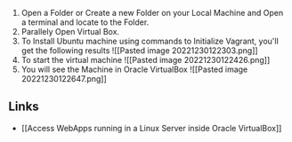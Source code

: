 1. Open a Folder or Create a new Folder on your Local Machine and Open a terminal and locate to the Folder.
2.  Parallely Open Virtual Box.
3.  To Install Ubuntu machine using commands to Initialize Vagrant, you'll get the following results
	![[Pasted image 20221230122303.png]]
4. To start the virtual machine 
![[Pasted image 20221230122426.png]]
5.  You will see the Machine in Oracle VirtualBox
   ![[Pasted image 20221230122647.png]]
## Links
- [[Access WebApps running in a Linux Server inside Oracle VirtualBox]]

